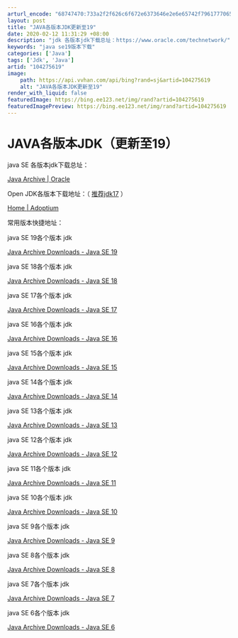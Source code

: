 ```yaml
---
arturl_encode: "68747470:733a2f2f626c6f672e6373646e2e6e65742f7961777065692f:61727469636c652f64657461696c732f313034323735363139"
layout: post
title: "JAVA各版本JDK更新至19"
date: 2020-02-12 11:31:29 +08:00
description: "jdk 各版本jdk下载总址：https://www.oracle.com/technetwork/"
keywords: "java se19版本下载"
categories: ['Java']
tags: ['Jdk', 'Java']
artid: "104275619"
image:
    path: https://api.vvhan.com/api/bing?rand=sj&artid=104275619
    alt: "JAVA各版本JDK更新至19"
render_with_liquid: false
featuredImage: https://bing.ee123.net/img/rand?artid=104275619
featuredImagePreview: https://bing.ee123.net/img/rand?artid=104275619
---
```


# JAVA各版本JDK（更新至19）

java SE 各版本jdk下载总址：
  
[Java Archive | Oracle](https://www.oracle.com/technetwork/java/archive-139210.html "Java Archive | Oracle")

Open JDK各版本下载地址：（
[推荐jdk17](https://juejin.cn/post/7177550894316126269 "推荐jdk17")
）

[Home | Adoptium](https://adoptium.net/zh-CN/ "Home | Adoptium")

常用版本快捷地址：

java SE 19各个版本 jdk
  
[Java Archive Downloads - Java SE 19](https://www.oracle.com/java/technologies/javase/jdk19-archive-downloads.html "Java Archive Downloads - Java SE 19")

java SE 18各个版本 jdk
  
[Java Archive Downloads - Java SE 18](https://www.oracle.com/java/technologies/javase/jdk18-archive-downloads.html "Java Archive Downloads - Java SE 18")

java SE 17各个版本 jdk
  
[Java Archive Downloads - Java SE 17](https://www.oracle.com/java/technologies/javase/jdk17-archive-downloads.html "Java Archive Downloads - Java SE 17")

java SE 16各个版本 jdk
  
[Java Archive Downloads - Java SE 16](https://www.oracle.com/java/technologies/javase/jdk16-archive-downloads.html "Java Archive Downloads - Java SE 16")

java SE 15各个版本 jdk
  
[Java Archive Downloads - Java SE 15](https://www.oracle.com/java/technologies/javase/jdk15-archive-downloads.html "Java Archive Downloads - Java SE 15")

java SE 14各个版本 jdk
  
[Java Archive Downloads - Java SE 14](https://www.oracle.com/java/technologies/javase/jdk14-archive-downloads.html "Java Archive Downloads - Java SE 14")

java SE 13各个版本 jdk
  
[Java Archive Downloads - Java SE 13](https://www.oracle.com/java/technologies/javase/jdk13-archive-downloads.html "Java Archive Downloads - Java SE 13")
  
java SE 12各个版本 jdk
  
[Java Archive Downloads - Java SE 12](https://www.oracle.com/technetwork/java/javase/downloads/java-archive-javase12-5440181.html "Java Archive Downloads - Java SE 12")
  
java SE 11各个版本 jdk
  
[Java Archive Downloads - Java SE 11](https://www.oracle.com/technetwork/java/javase/downloads/java-archive-javase11-5116896.html "Java Archive Downloads - Java SE 11")
  
java SE 10各个版本 jdk

[Java Archive Downloads - Java SE 10](https://www.oracle.com/java/technologies/java-archive-javase10-downloads.html "Java Archive Downloads - Java SE 10")
  
java SE 9各个版本 jdk
  
[Java Archive Downloads - Java SE 9](https://www.oracle.com/technetwork/java/javase/downloads/java-archive-javase9-3934878.html "Java Archive Downloads - Java SE 9")
  
java SE 8各个版本 jdk
  
[Java Archive Downloads - Java SE 8](http://www.oracle.com/technetwork/java/javase/downloads/java-archive-javase8-2177648.html "Java Archive Downloads - Java SE 8")
  
java SE 7各个版本 jdk
  
[Java Archive Downloads - Java SE 7](http://www.oracle.com/technetwork/java/javase/downloads/java-archive-downloads-javase7-521261.html "Java Archive Downloads - Java SE 7")
  
java SE 6各个版本 jdk
  
[Java Archive Downloads - Java SE 6](http://www.oracle.com/technetwork/java/javase/downloads/java-archive-downloads-javase6-419409.html "Java Archive Downloads - Java SE 6")